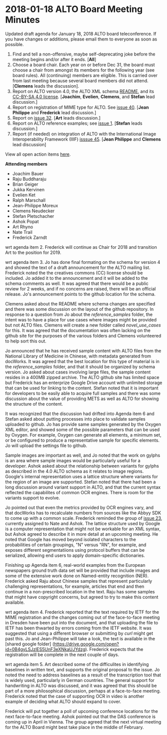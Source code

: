 # 2018-01-18 ALTO Board Meeting Minutes

Updated draft agenda for January 18, 2018 ALTO board teleconference. If you have changes or additions, please email them to 
everyone as soon as possible.
1. Find and tell a non-offensive, maybe self-deprecating joke before the meeting begins and/or after it ends. [**All**]
2. Choose a board chair. Each year on or before Dec 31, the board must choose a chair from amongst its members 
for the following year (see board rules). All (continuing) members are eligible. This is carried over from last 
meeting because several board members did not attend. [**Clemens** leads the discussion].
3. Report on ALTO version 4.0, the ALTO XML schema [README](https://github.com/altoxml/schema/blob/26-glyphs/README.md), and 
its [CC-BY-SA 4.0 license](https://creativecommons.org/licenses/by-sa/4.0/). 
[**Joachim**, **Evelien**, **Clemens**, and **Stefan** lead discussion.]
4. Report on registration of MIME type for ALTO. See [issue 40](https://github.com/altoxml/schema/issues/40). 
[**Jean Philippe** and **Frederick** lead discussion.]
5. Report on [issue 32](https://github.com/altoxml/schema/issues/32). [**Art** leads discussion.]
6. Report on ALTO reference examples; see [issue 1](https://github.com/altoxml/reference_samples/issues/1). 
[**Stefan** leads discussion.]
7. Report (if needed) on integration of ALTO with the International Image Interoperability Framework (IIIF) 
[isssue 45](https://github.com/altoxml/schema/issues/45). [**Jean Philippe** and **Clemens** lead discussion]

View all open action items [here](https://github.com/altoxml/board/labels/action%20item).

**Attending members**

  * Joachim Bauer
  * Raju Buddharaju
  * Brian Geiger
  * Jukka Kervinen
  * Evelien Ket
  * Ralph Marschall
  * Jean-Philippe Moreux
  * Clemens Neudecker
  * Stefan Pletschacher
  * Ashok Popat
  * Art Rhyno
  * Nate Trail
  * Frederick Zarndt
  
  wrt agenda item 2. Frederick will continue as Chair for 2018 and transition Art to the position for 2019.
  
  wrt agenda item 3. Jo has done final formating on the schema for version 4 and showed the text of a draft announcement for the 
  ALTO mailing list. Frederick noted the the creatives commons (CC) license should be included. Jo added it to the announcement and 
  it will be added to the schema comments as well. It was agreed that there would be a public review for 2 weeks, and if no concerns
  are raised, there will be an official release. Jo's announcement points to the github location for the schema.
  
  Clemens asked about the README where schema changes are specified and there was some discussion on the layout of the github 
  repository. In response to a question from Jo about the *reference_samples* folder, the intent was to have a place for
  use cases where images might be provided but not ALTO files. Clemens will create a new folder called *novel_use_cases* 
  for this. It was agreed that the documentation was often lacking on the github site for the purposes of the various folders
  and Clemens volunteered to help sort this out. 
  
  Jo announced that he has received sample content with ALTO files from the National Library of Medicine in Chinese, with 
  metadata generated from docWorks. It was agreed that the best location for this type of material is in the *reference_samples*
  folder, and that it should be organized by schema version. Jo asked about cases involving large files, the sample content
  resides in a 400MB zipped archive. The ALTO github site has limited space but Frederick has an enterprize Google Drive
  account with unlimited storage that can be used for linking to the content. Stefan noted that it is important for developers
  to be easily able to acquire full samples and there was some discussion about the value of providing METS as well as 
  ALTO for showing the structure of the content.
  
  It was recognized that the discussion had drifted into Agenda item 6 and Stefan asked about putting processes into place
  to validate samples uploaded to github. Jo has provide same samples generated by the Oxygen XML editor, and showed 
  some of the possible parameters that can be used by Oxygen. For example, Oxygen can generate all elements, a minimum set, or 
  be configured to produce a representative sample for specific elements. Jo will upload the settings file to github.
  
  Sample images are important as well, and Jo noted that the work on gylphs is an area where sample images would be particularly
  useful for a developer. Ashok asked about the relationship between variants for gylphs as described in the 4.0 ALTO schema
  as it relates to image regions. Google's internal representation uses a lattice structure where variants for the region 
  of an image are supported. Stefan noted that there had been a long discussion around variant support in ALTO, and that
  the current syntax reflected the capabilites of common OCR engines. There is room for the variants support to evolve. 
  
  Jo pointed out that even the metrics provided by OCR engines vary, and that docWorks has to recalculate numbers from sources
  like the Abbyy SDK to come up with a common scale. Frederick reminded the group of 
  [issue 23](https://github.com/altoxml/schema/issues/23), currently assigned to Nate and Ashok. The lattice structure
  used by Google is a computer representation that might not be workable for an XML syntax, but Ashok agreed to describe
  it in more detail at an upcoming meeting. He noted that Google has moved beyond isolated characters to the probabilities
  of certain groupings, "N" versus "RN", for example, and exposes different segmentatiions using protocol buffers that can
  be serialized, allowing end users to apply domain-specific dictionaries.
  
  Finishing up Agenda item 6, real-world examples from the European newspapers ground truth data set will be provided that
  include images and some of the extensive work done on Named-entity recognition (NER). Frederick asked Raju about Chinese samples 
  that represent particularly challenging representations, for example, articles that end and then continue in a non-prescribed
  location in the text. Raju has some samples that might have copyright concerns, but agreed to try to make this content 
  available.
  
  wrt agenda item 4. Frederick reported that the text required by IETF for the MIME registration and the changes coming out of
  the face-to-face meeting in Dresden have been put into the document, and that uploading the file to IETF has been thwarted
  by errors coming from the IETF website. It was suggested that using a different browser or submitting by *curl* might
  get past this. Jo and Jean-Philippe will take a look, the text is available in the 
  [shared google folder] (https://drive.google.com/open?id=0B4gyLSJzlES5UnF3eXNkaUJYdzg). Frederick expects that the
  registration will be complete in the next couple of days.
  
  wrt agenda item 5. Art described some of the difficulites in identifying baselines in written text, and supports the
  original proposal to the issue. Jo noted the need to address baselines as a result of the transcription tool
  that is widely used, particularly in German countries. The general support for handwriting in ALTO was discussed, and it
  was agreed that this should be part of a more philosophical discussion, perhaps at a face-to-face meeting. Frederick
  noted that the case of supporting OCR in video is another example of deciding what ALTO should expand to cover.
  
  Frederick will put together a poll of upcoming conference locations for the next face-to-face meeting. Ashok pointed out that
  the DAS conference is coming up in April in Vienna. The group agreed that the next virtual meeting for the ALTO Board
  might best take place in the middle of February.
